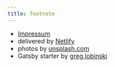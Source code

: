 ```yaml
---
title: footnote
---
```


* [Impressum](/impressum)
* delivered by [Netlify](https://www.netlify.com/)
* photos by [unsplash.com](https://unsplash.com)
* Gatsby starter by [greg lobinski](https://www.greglobinski.com)